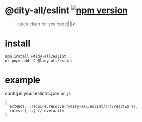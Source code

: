 # @dity-all/eslint [![npm version](https://badge.fury.io/js/@tidy-all%2Feslint.svg)](https://badge.fury.io/js/@tidy-all%2Feslint)

> quick clean for you code🐱‍👤✔

# install

```
npm install @tidy-all/eslint
or pnpm add -D @tidy-all/eslint
```

# example

config in your .eslintrc.json or .js

```
{
  extends: [require.resolve('@dity-all/eslint/src/reactES')],
  rules: {...} // overwrite
}
```
